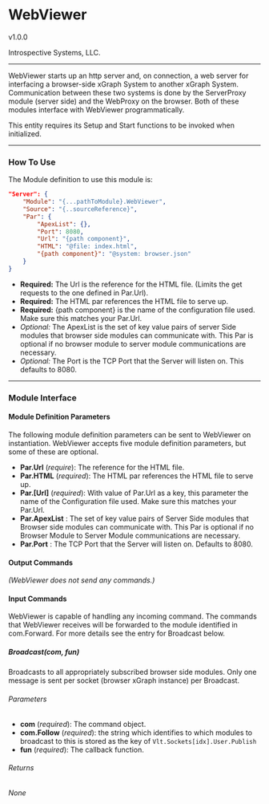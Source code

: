 # WebViewer 

v1.0.0

Introspective Systems, LLC.

---

WebViewer starts up an http server and, on connection, a web server for
interfacing a browser-side xGraph System to another xGraph System.
Communication between these two systems is done by the ServerProxy module
(server side) and the WebProxy on the browser. Both of these modules
interface with WebViewer programmatically.

This entity requires its Setup and Start functions to be invoked when
initialized.

---

### How To Use

The Module definition to use this module is:

``` json
"Server": {
	"Module": "{...pathToModule}.WebViewer",
	"Source": "{..sourceReference}",
	"Par": {
		"ApexList": {},
		"Port": 8080,
		"Url": "{path component}",
		"HTML": "@file: index.html",
		"{path component}": "@system: browser.json"
	}
}
```

- **Required:** The Url is the reference for the HTML file.
                (Limits the get requests to the one defined in Par.Url).
- **Required:** The HTML par references the HTML file to serve up.
- **Required:** {path component} is the name of the configuration file
                used. Make sure this matches your Par.Url.
-  _Optional:_ The ApexList is the set of key value pairs of server Side
                modules that browser side modules can communicate with.
                This Par is optional if no browser module to server
                module communications are necessary.
- _Optional:_ The Port is the TCP Port that the Server will listen on.
                This defaults to 8080.

---

### Module Interface

#### Module Definition Parameters

The following module definition parameters can be sent to WebViewer on
instantiation. WebViewer accepts five module definition parameters, but
some of these are optional.

- **Par.Url** (*require*): The reference for the HTML file.
- **Par.HTML** (*required*): The HTML par references the HTML file to
                                serve up.
- **Par.[Url]** (*required*): With value of Par.Url as a key, this
                            parameter the name of the Configuration file
                            used. Make sure this matches your Par.Url.
- **Par.ApexList** : The set of key value pairs of Server Side modules
                     that Browser side modules can communicate with.
                     This Par is optional if no Browser Module to Server
                     Module communications are necessary.
- **Par.Port** : The TCP Port that the Server will listen on. Defaults
                    to 8080.

#### Output Commands
*(WebViewer does not send any commands.)*


#### Input Commands
WebViewer is capable of handling any incoming command. The commands that
WebViewer receives will be forwarded to the module identified in com.Forward.
For more details see the entry for Broadcast below.

##### Broadcast(com, fun)
Broadcasts to all appropriately subscribed browser side modules. Only
one message is sent per socket (browser xGraph instance) per Broadcast.

###### Parameters
- **com** (*required*): The command object.
- **com.Follow** (*required*): the string which identifies to which
                                modules to broadcast to this is stored
                                as the key of `Vlt.Sockets[idx].User.Publish`
- **fun** (*required*): The callback function.

###### Returns
*None*

